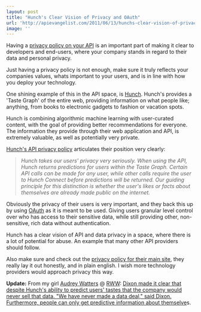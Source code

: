 ```yaml
---
layout: post
title: "Hunch's Clear Vision of Privacy and OAuth"
url: 'http://apievangelist.com/2011/06/13/hunchs-clear-vision-of-privacy-and-oauth/'
image: ''
---
```


<img class="c1" src="http://kinlane-productions.s3.amazonaws.com/api-evangelist/hunch/hunch-logo.png" alt="" align="right" />Having a [privacy policy on your API][1] is an important part of making it clear to developers and end-users, where your company stands in regard to their data and personal privacy.

Just having a privacy policy is not enough, make sure it truly reflects your companies values, whats important to your users, and is in line with how you deploy your technology.

One shining example of this in the API space, is [Hunch][2]. Hunch's provides a 'Taste Graph' of the entire web, providing information on what people like; anything, from books to electronic gadgets to fashion or vacation spots.

Hunch is combining algorithmic machine learning with user-curated content, with the goal of providing better recommendations for everyone. The information they provide through their web application and API, is extremely valuable, as well as potentially very private.

[Hunch's API privacy policy][3] articulates their position very clearly:

> _Hunch takes our users' privacy very seriously. When using the API, Hunch returns predictions for users within the Taste Graph. Certain API calls can be made for any user, while other calls require the user to Hunch Connect before predictions will be returned. Our guiding principle for this distinction is whether the user's likes or facts about themselves are already made public on the internet._

Obviously the privacy of their users is very important, and they back this up by using [OAuth][4] as it is meant to be used. Giving users granular level control over who has access to their sensitive data, while still providing other, non-sensitive, rich data without authentication.

Hunch has a clear vision of API and data privacy in a space, where there is a lot of potential for abuse. An example that many other API providers should follow.

Also make sure and check out the [privacy policy for their main site][5], they really lay it out honestly, and in plain english. I wish more technology providers would approach privacy this way.

**Update:** From my girl [Audrey Watters][6] @ [RWW][7]: [Dixon made it clear that despite Hunch's ability to predict users' tastes that the company would never sell that data. "We have never made a data deal," said Dixon. Furthermore, people can only get predictive information about themselve][8]s.

   [1]: http://www.apievangelist.com/ecosystem-building-blocks-detail.php?Building_Block_ID=165 (privacy policy on your API)
   [2]: http://hunch.com/ (Hunch)
   [3]: http://hunch.com/developers/v1/docs/privacy/ (Hunch's API Privacy Policy)
   [4]: http://www.apievangelist.com/ecosystem-building-blocks-detail.php?Building_Block_ID=184 (OAuth)
   [5]: http://hunch.com/info/privacy-policy/ (privacy policy on their main site)
   [6]: http://www.hackeducation.com (Audrey Watters)
   [7]: http://www.readwriteweb.com (RWW)
   [8]: http://www.readwriteweb.com/archives/chris_dixon_hunch_taste_graphs_the_link_between_le.php

